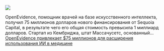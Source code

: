 <!--2025-02-20 13:14:33-->
<div class="yb">
  <div class="rss smaller1 habr"><img src="https://habrastorage.org/getpro/habr/upload_files/cb3/8cd/07c/cb38cd07c8b6087e95f8e3cb0bf390f5.png" /><p>OpenEvidence, помощник врачей на базе искусственного интеллекта, получил 75 миллионов долларов нового финансирования от Sequoia Capital, в результате чего его общая стоимость превысила 1 миллиард долларов.&nbsp;Стартап из Кембриджа, штат Массачусетс, основанный... <br><a class="light" href="https://habr.com/ru/companies/bothub/news/884370/?utm_source=habrahabr&utm_medium=rss&utm_campaign=884370">OpenEvidence привлекает $75 миллионов для расширения использования ИИ в медицине</a></div>
</div>
